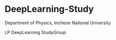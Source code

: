 # DeepLearning-Study

Department of Physics, Incheon National University 

LP DeepLearning StudyGroup
